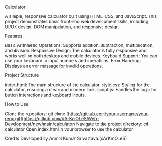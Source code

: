 Calculator

A simple, responsive calculator built using HTML, CSS, and JavaScript.
This project demonstrates basic front-end web development skills, including UI/UX design, DOM manipulation, and responsive design.

Features

Basic Arithmetic Operations: Supports addition, subtraction, multiplication, and division.
Responsive Design: The calculator is fully responsive and works well on both desktop and mobile devices.
Keyboard Support: You can use your keyboard to input numbers and operations.
Error Handling: Displays an error message for invalid operations.

Project Structure

index.html: The main structure of the calculator.
style.css: Styling for the calculator, ensuring a clean and modern look.
script.js: Handles the logic for button interactions and keyboard inputs.

How to Use

Clone the repository:
git clone [https://github.com/your-username/your-repo.git](https://github.com/dArKmOLeS/Web-Development/new/main/calculator)
Navigate to the project directory:
cd calculator
Open index.html in your browser to use the calculator.

Credits
Developed by Anmol Kumar Srivastava.(dArKmOLeS)
